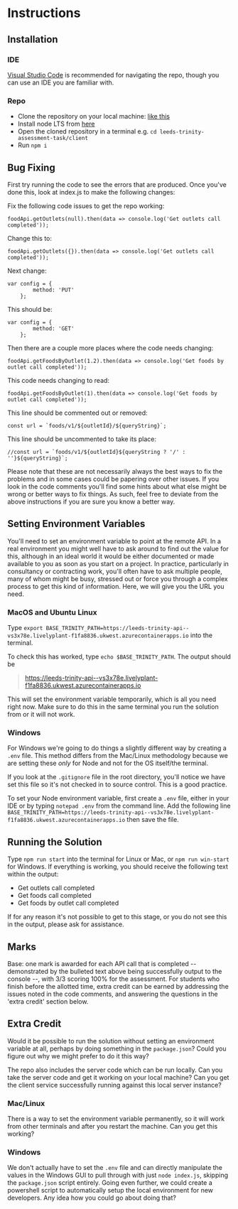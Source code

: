 # Instructions

## Installation

### IDE

[Visual Studio Code](https://code.visualstudio.com/) is recommended for navigating the repo, though you can use an IDE you are familiar with. 

### Repo
- Clone the repository on your local machine: [like this](https://docs.github.com/en/repositories/creating-and-managing-repositories/cloning-a-repository)
- Install node LTS from [here](https://nodejs.org)
- Open the cloned repository in a terminal e.g. `cd leeds-trinity-assessment-task/client`
- Run `npm i`

## Bug Fixing

First try running the code to see the errors that are produced. Once you've done this, look at index.js to make the following changes:

Fix the following code issues to get the repo working:

`foodApi.getOutlets(null).then(data => console.log('Get outlets call completed'));`

Change this to:

`foodApi.getOutlets({}).then(data => console.log('Get outlets call completed'));`

Next change:

```
var config = {
        method: 'PUT'
    };
```

This should be:

```
var config = {
        method: 'GET'
    };
```

Then there are a couple more places where the code needs changing:

`foodApi.getFoodsByOutlet(1.2).then(data => console.log('Get foods by outlet call completed'));`

This code needs changing to read:

`foodApi.getFoodsByOutlet(1).then(data => console.log('Get foods by outlet call completed'));`

This line should be commented out or removed: 

```
const url = `foods/v1/${outletId}/${queryString}`;
```

This line should be uncommented to take its place:

```
//const url = `foods/v1/${outletId}${queryString ? '/' : ''}${queryString}`;
```

Please note that these are not necessarily always the best ways to fix the problems and in some cases could be papering over other issues.
If you look in the code comments you'll find some hints about what else might be wrong or better ways to fix things. As such, feel free
to deviate from the above instructions if you are sure you know a better way.

## Setting Environment Variables

You'll need to set an environment variable to point at the remote API. In a real environment you might well have to ask around to find out the value for this, although in an ideal world it would be either documented or made available to you as soon as you start on a project. In practice, particularly in consultancy or contracting work, you'll often have to ask multiple people, many of whom might be busy, stressed out or force you through a complex process to get this kind of information. Here, we will give you the URL you need.

### MacOS and Ubuntu Linux

Type `export BASE_TRINITY_PATH=https://leeds-trinity-api--vs3x78e.livelyplant-f1fa8836.ukwest.azurecontainerapps.io` into the terminal.

To check this has worked, type `echo $BASE_TRINITY_PATH`. The output should be 

> https://leeds-trinity-api--vs3x78e.livelyplant-f1fa8836.ukwest.azurecontainerapps.io

This will set the environment variable temporarily, which is all you need right now. Make sure to do this in the same terminal you run the solution from or it will not work.

### Windows

For Windows we're going to do things a slightly different way by creating a `.env` file. This method differs from the Mac/Linux methodology because we are setting these *only* for Node and not for the OS itself/the terminal.

If you look at the `.gitignore` file in the root directory, you'll notice we have set this file so it's not checked in to source control. This is a good practice.

To set your Node environment variable, first create a `.env` file, either in your IDE or by typing `notepad .env` from the command line. Add the following line `BASE_TRINITY_PATH=https://leeds-trinity-api--vs3x78e.livelyplant-f1fa8836.ukwest.azurecontainerapps.io` then save the file.

## Running the Solution

Type `npm run start` into the terminal for Linux or Mac, or `npm run win-start` for Windows. If everything is working, you should receive the following text within the output:

- Get outlets call completed
- Get foods call completed
- Get foods by outlet call completed

If for any reason it's not possible to get to this stage, or you do not see this in the output, please ask for assistance.

## Marks

Base: one mark is awarded for each API call that is completed -- demonstrated by the bulleted text above being successfully output to the console --, with 3/3 scoring 100% for the assessment. For students who finish before the allotted time, extra credit can be earned by addressing the issues noted in the code comments, and answering the questions in the 'extra credit' section below.

## Extra Credit

Would it be possible to run the solution without setting an environment variable at all, perhaps by doing something in the `package.json`? Could you figure out why we might prefer to do it this way?

The repo also includes the server code which can be run locally. Can you take the server code and get it working on your local machine? Can you get the client service successfully running against this local server instance?

### Mac/Linux

There is a way to set the environment variable permanently, so it will work from other terminals and after you restart the machine. Can you get this working?

### Windows

We don't actually have to set the `.env` file and can directly manipulate the values in the Windows GUI to pull through with just `node index.js`, skipping the `package.json` script entirely. Going even further, we could create a powershell script to automatically setup the local environment for new developers. Any idea how you could go about doing that? 
